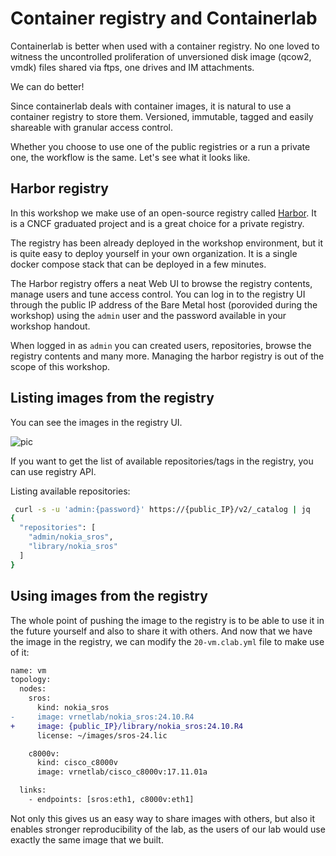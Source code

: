 # Container registry and Containerlab

Containerlab is better when used with a container registry. No one loved to witness the uncontrolled proliferation of unversioned disk image (qcow2, vmdk) files shared via ftps, one drives and IM attachments.

We can do better!

Since containerlab deals with container images, it is natural to use a container registry to store them. Versioned, immutable, tagged and easily shareable with granular access control.

Whether you choose to use one of the public registries or a run a private one, the workflow is the same. Let's see what it looks like.

## Harbor registry

In this workshop we make use of an open-source registry called [Harbor](https://goharbor.io/). It is a CNCF graduated project and is a great choice for a private registry.

The registry has been already deployed in the workshop environment, but it is quite easy to deploy yourself in your own organization. It is a single docker compose stack that can be deployed in a few minutes.

The Harbor registry offers a neat Web UI to browse the registry contents, manage users and tune access control. You can log in to the registry UI through the public IP address of the Bare Metal host (porovided during the workshop) using the `admin` user and the password available in your workshop handout.

When logged in as `admin` you can created users, repositories, browse the registry contents and many more. Managing the harbor registry is out of the scope of this workshop.

## Listing images from the registry

You can see the images in the registry UI.

![pic](https://gitlab.com/rdodin/pics/-/wikis/uploads/3f3d08696dd6bb83cf6e223a5f8f6c39/image.png)

If you want to get the list of available repositories/tags in the registry, you can use registry API.

Listing available repositories:

```bash
 curl -s -u 'admin:{password}' https://{public_IP}/v2/_catalog | jq
{
  "repositories": [
    "admin/nokia_sros",
    "library/nokia_sros"
  ]
}
```

## Using images from the registry

The whole point of pushing the image to the registry is to be able to use it in the future yourself and also to share it with others. And now that we have the image in the registry, we can modify the `20-vm.clab.yml` file to make use of it:

```diff
name: vm
topology:
  nodes:
    sros:
      kind: nokia_sros
-     image: vrnetlab/nokia_sros:24.10.R4
+     image: {public_IP}/library/nokia_sros:24.10.R4
      license: ~/images/sros-24.lic

    c8000v:
      kind: cisco_c8000v
      image: vrnetlab/cisco_c8000v:17.11.01a

  links:
    - endpoints: [sros:eth1, c8000v:eth1]
```

Not only this gives us an easy way to share images with others, but also it enables stronger reproducibility of the lab, as the users of our lab would use exactly the same image that we built.

